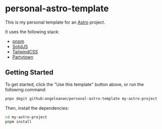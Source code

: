 # personal-astro-template

This is my personal template for an [Astro](https://astro.build) project.

It uses the following stack:

* [pnpm](https://pnpm.io)
* [SolidJS](https://solidjs.org)
* [TailwindCSS](https://tailwindcss.com)
* [Partytown](https://partytown.builder.io)

## Getting Started

To get started, click the "Use this template" button above, or run the following command:

```bash
pnpx degit github:angeloanan/personal-astro-template my-astro-project
```

Then, install the dependencies:

```bash
cd my-astro-project
pnpm install
```
